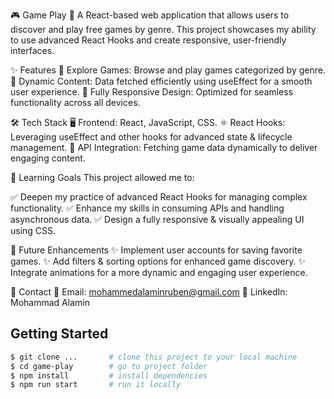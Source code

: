 🎮 Game Play
🚀 A React-based web application that allows users to discover and play free games by genre.
This project showcases my ability to use advanced React Hooks and create responsive, user-friendly interfaces.

✨ Features
🔹 Explore Games: Browse and play games categorized by genre.
🔹 Dynamic Content: Data fetched efficiently using useEffect for a smooth user experience.
🔹 Fully Responsive Design: Optimized for seamless functionality across all devices.

🛠 Tech Stack
🖥 Frontend: React, JavaScript, CSS.
⚛ React Hooks: Leveraging useEffect and other hooks for advanced state & lifecycle management.
🔗 API Integration: Fetching game data dynamically to deliver engaging content.

🎯 Learning Goals
This project allowed me to:

✅ Deepen my practice of advanced React Hooks for managing complex functionality.
✅ Enhance my skills in consuming APIs and handling asynchronous data.
✅ Design a fully responsive & visually appealing UI using CSS.

🚀 Future Enhancements
✨ Implement user accounts for saving favorite games.
✨ Add filters & sorting options for enhanced game discovery.
✨ Integrate animations for a more dynamic and engaging user experience.

📩 Contact
💌 Email: mohammedalaminruben@gmail.com
🔗 LinkedIn: Mohammad Alamin

## Getting Started

```bash
$ git clone ...       # clone this project to your local machine
$ cd game-play        # go to project folder
$ npm install         # install dependencies
$ npm run start       # run it locally
```
